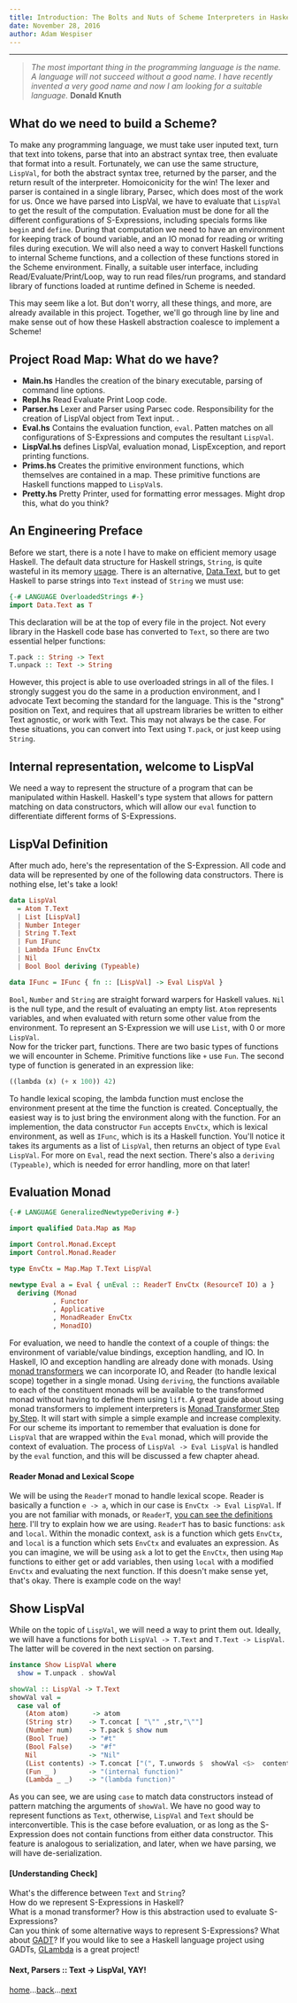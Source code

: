 ```yaml
---
title: Introduction: The Bolts and Nuts of Scheme Interpreters in Haskell
date: November 28, 2016
author: Adam Wespiser
---
```

------------
> *The most important thing in the programming language is the name. A language will not succeed without a good name. I have recently invented a very good name and now I am looking for a suitable language.*  **Donald Knuth**    


## What do we need to build a Scheme?

[](../wyas/img/WYAS-Lisp-Interpreter-Steps.png)    

To make any programming language, we must take user inputed text, turn that text into
tokens, parse that into an abstract syntax tree, then evaluate that format into a result.  Fortunately, we can use the same structure, `LispVal`, for both the abstract syntax tree, returned by the parser, and the return result of the interpreter.  Homoiconicity for the win! The lexer and parser is contained in a single library, Parsec, which does most of the work for us.  Once we have parsed into LispVal, we have to evaluate that `LispVal` to get the result of the computation. Evaluation must be done for all the different configurations of S-Expressions, including specials forms like `begin` and `define`. During that computation we need to have an environment for keeping track of bound variable, and an IO monad for reading or writing files during execution.  We will also need a way to convert Haskell functions to internal Scheme functions, and a collection of these functions stored in the Scheme environment.  Finally, a suitable user interface, including Read/Evaluate/Print/Loop, way to run read files/run programs, and standard library of functions loaded at runtime defined in Scheme is needed.    

This may seem like a lot.  But don't worry, all these things, and more, are already available in this project.  Together, we'll go through line by line and make sense out of how these Haskell abstraction coalesce to implement a Scheme!    


## Project Road Map: What do we have?

[](../wyas/img/WYAS-Dependency-Tree.png)    

* **Main.hs**  Handles the creation of the binary executable, parsing of command line options.  
* **Repl.hs**    Read Evaluate Print Loop code.  
* **Parser.hs**    Lexer and Parser using Parsec code. Responsibility for the creation of LispVal object from Text input.  .
* **Eval.hs**    Contains the evaluation function, `eval`. Patten matches on all configurations of S-Expressions and computes the resultant `LispVal`.  
* **LispVal.hs**    defines LispVal, evaluation monad, LispException, and report printing functions.  
* **Prims.hs**    Creates the primitive environment functions, which themselves are contained in a map.  These primitive functions are Haskell functions mapped to `LispVal`s.
* **Pretty.hs**    Pretty Printer, used for formatting error messages. Might drop this, what do you think?  


## An Engineering Preface
Before we start, there is a note I have to make on efficient memory usage Haskell.  The default data structure for Haskell strings, `String`, is quite wasteful in its memory [usage](http://blog.johantibell.com/2011/06/memory-footprints-of-some-common-data.html).  There is an alternative, [Data.Text](https://hackage.haskell.org/package/text-1.2.2.1/docs/Data-Text.html), but to get Haskell to parse strings into `Text` instead of `String` we must use:  
```Haskell
{-# LANGUAGE OverloadedStrings #-}
import Data.Text as T
```
This declaration will be at the top of every file in the project. Not every library in the Haskell code base has converted to `Text`, so there are two essential helper functions:    
```Haskell
T.pack :: String -> Text
T.unpack :: Text -> String
```
However, this project is able to use overloaded strings in all of the files.  I strongly suggest you do the same in a production environment, and I advocate Text becoming the standard for the language.  This is the "strong" position on Text, and requires that all upstream libraries be written to either Text agnostic, or work with Text. This may not always be the case. For these situations, you can convert into Text using `T.pack`, or just keep using `String`.        


## Internal representation, welcome to LispVal
We need a way to represent the structure of a program that can be manipulated within Haskell.  Haskell's type system that allows for pattern matching on data constructors, which will allow our `eval` function to differentiate different forms of S-Expressions.     


## LispVal Definition
After much ado, here's the representation of the S-Expression. All code and data will be represented by one of the following data constructors.  There is nothing else, let's take a look!     
```Haskell
data LispVal
  = Atom T.Text
  | List [LispVal]
  | Number Integer
  | String T.Text
  | Fun IFunc
  | Lambda IFunc EnvCtx
  | Nil
  | Bool Bool deriving (Typeable)

data IFunc = IFunc { fn :: [LispVal] -> Eval LispVal }
```
`Bool`, `Number` and  `String` are straight forward warpers for Haskell values.  `Nil` is the null type, and the result of evaluating an empty list.  `Atom` represents variables, and when evaluated with return some other value from the environment.  To represent an S-Expression we will use `List`, with 0 or more `LispVal`.    
Now for the tricker part, functions.  There are two basic types of functions we will encounter in Scheme.  Primitive functions like `+` use `Fun`.  The second type of function is generated in an expression like:
```Haskell
((lambda (x) (+ x 100)) 42)
```
To handle lexical scoping, the lambda function must enclose the environment present at the time the function is created.  Conceptually, the easiest way is to just bring the environment along with the function.  For an implemention, the data constructor `Fun` accepts  `EnvCtx`, which is lexical environment, as well as `IFunc`, which is its a Haskell function.  You'll notice it takes its arguments as a list of `LispVal`, then returns an object of type `Eval LispVal`.  For more on `Eval`, read the next section.  There's also a `deriving (Typeable)`, which is needed for error handling, more on that later!           


## Evaluation Monad
```Haskell
{-# LANGUAGE GeneralizedNewtypeDeriving #-}

import qualified Data.Map as Map

import Control.Monad.Except
import Control.Monad.Reader

type EnvCtx = Map.Map T.Text LispVal

newtype Eval a = Eval { unEval :: ReaderT EnvCtx (ResourceT IO) a }
  deriving (Monad
           , Functor
           , Applicative
           , MonadReader EnvCtx
           , MonadIO)

```

For evaluation, we need to handle the context of a couple of things: the environment of variable/value bindings, exception handling, and IO.  In Haskell, IO and exception handling are already done with monads.  Using [monad transformers](http://dev.stephendiehl.com/hask/#mtl-transformers) we can incorporate IO, and Reader (to handle lexical scope) together in a single monad.  Using `deriving`, the functions available to each of the constituent monads will be available to the transformed monad without having to define them using `lift`.  A great guide about using monad transformers to implement interpreters is [Monad Transformer Step by Step](../sources/Transformers.pdf).  It will start with simple a simple example and increase complexity.  For our scheme its important to remember that evaluation is done for `LispVal` that are wrapped within the `Eval` monad, which will provide the context of evaluation.  The process of `LispVal -> Eval LispVal` is handled by the `eval` function, and this will be discussed a few chapter ahead.    

#### Reader Monad and Lexical Scope

We will be using the `ReaderT` monad to handle lexical scope.  Reader is basically a function `e -> a`, which in our case is `EnvCtx -> Eval LispVal`.  If you are not familiar with monads, or `ReaderT`, [you can see the definitions here](http://dev.stephendiehl.com/hask/#reader-monad). I'll try to explain how we are using. `ReaderT` has to basic functions: `ask` and `local`.  Within the monadic context, `ask` is a function which gets `EnvCtx`, and `local` is a function which sets `EnvCtx` and evaluates an expression.  As you can imagine, we will be using `ask` a lot to get the `EnvCtx`, then using `Map` functions to either get or add variables, then using `local` with a modified `EnvCtx` and evaluating the next function.  If this doesn't make sense yet, that's okay.  There is example code on the way!


## Show LispVal
While on the topic of `LispVal`, we will need a way to print them out.  Ideally, we will have a functions for both `LispVal -> T.Text` and `T.Text -> LispVal`.  The latter will be covered in the next section on parsing.

```Haskell
instance Show LispVal where
  show = T.unpack . showVal

showVal :: LispVal -> T.Text
showVal val =
  case val of
    (Atom atom)      -> atom
    (String str)    -> T.concat [ "\"" ,str,"\""]
    (Number num)    -> T.pack $ show num
    (Bool True)     -> "#t"
    (Bool False)    -> "#f"
    Nil             -> "Nil"
    (List contents) -> T.concat ["(", T.unwords $  showVal <$>  contents, ")"]
    (Fun _ )        -> "(internal function)"
    (Lambda _ _)    -> "(lambda function)"
```
As you can see, we are using `case` to match data constructors instead of pattern matching the arguments of `showVal`.  We have no good way to represent functions as `Text`, otherwise, `LispVal` and `Text` should be interconvertible.  This is the case before evaluation, or as long as the S-Expression does not contain functions from either data constructor.  This feature is analogous to serialization, and later, when we have parsing, we will have de-serialization.         

#### [Understanding Check]
What's the difference between `Text` and `String`?    
How do we represent  S-Expressions in Haskell?     
What is a monad transformer? How is this abstraction used to evaluate S-Expressions?    
Can you think of some alternative ways to represent S-Expressions? What about [GADT](https://downloads.haskell.org/~ghc/6.6/docs/html/users_guide/gadt.html)? If you would like to see a Haskell language project using GADTs, [GLambda](https://github.com/goldfirere/glambda) is a great project!          


#### Next, Parsers :: Text -> LispVal, YAY!
[home](home.html)...[back](00_overview.html)...[next](02_parsing.html)
